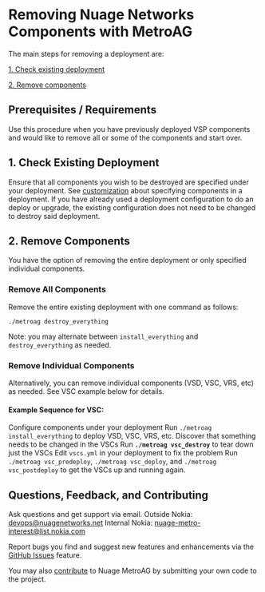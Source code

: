 # Removing Nuage Networks Components with MetroAG
The main steps for removing a deployment are:

[1. Check existing deployment](#1-check-existing-deployment)

[2. Remove components](#2-remove-components)

## Prerequisites / Requirements
Use this procedure when you have previously deployed VSP components and would like to remove all or some of the components and start over.

## 1. Check Existing Deployment
Ensure that all components you wish to be destroyed are specified under your deployment.  See [customization](Documentation/CUSTOMIZATION.md) about specifying components in a deployment.  If you have already used a deployment configuration to do an deploy or upgrade, the existing configuration does not need to be changed to destroy said deployment.

## 2. Remove Components
You have the option of removing the entire deployment or only specified individual components.

### Remove All Components
Remove the entire existing deployment with one command as follows:
```
./metroag destroy_everything
```
Note: you may alternate between `install_everything` and `destroy_everything` as needed.

### Remove Individual Components
Alternatively, you can remove individual components (VSD, VSC, VRS, etc) as needed. See VSC example below for details.
  #### Example Sequence for VSC:
  Configure components under your deployment
  Run `./metroag install_everything` to deploy VSD, VSC, VRS, etc.
  Discover that something needs to be changed in the VSCs
  Run **`./metroag vsc_destroy`** to tear down just the VSCs
  Edit `vscs.yml` in your deployment to fix the problem
  Run `./metroag vsc_predeploy`, `./metroag vsc_deploy`, and `./metroag vsc_postdeploy` to get the VSCs up and running again.

## Questions, Feedback, and Contributing
Ask questions and get support via email.
  Outside Nokia: [devops@nuagenetworks.net](mailto:deveops@nuagenetworks.net "send email to nuage-metro project")
  Internal Nokia: [nuage-metro-interest@list.nokia.com](mailto:nuage-metro-interest@list.nokia.com "send email to nuage-metro project")

Report bugs you find and suggest new features and enhancements via the [GitHub Issues](https://github.com/nuagenetworks/nuage-metro/issues "nuage-metro issues") feature.

You may also [contribute](../CONTRIBUTING.md) to Nuage MetroAG by submitting your own code to the project.
